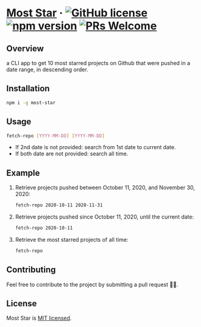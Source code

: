 # [Most Star](https://www.npmjs.com/package/most-star) &middot; [![GitHub license](https://img.shields.io/badge/license-MIT-blue.svg)](https://github.com/wilson-here/most-star/LICENSE) [![npm version](https://img.shields.io/npm/v/most-star.svg?style=flat)](https://www.npmjs.com/package/most-star) [![PRs Welcome](https://img.shields.io/badge/PRs-welcome-brightgreen.svg)](https://www.npmjs.com/package/most-star-cli#Contributing)

## Overview

a CLI app to get 10 most starred projects on Github that were pushed in a date range, in descending order.

## Installation

```bash
npm i -g most-star
```

## Usage

```bash
fetch-repo [YYYY-MM-DD] [YYYY-MM-DD]
```

- If 2nd date is not provided: search from 1st date to current date.
- If both date are not provided: search all time.

## Example

1. Retrieve projects pushed between October 11, 2020, and November 30, 2020:<br>

   ```bash
   fetch-repo 2020-10-11 2020-11-31
   ```

2. Retrieve projects pushed since October 11, 2020, until the current date:<br>

   ```bash
   fetch-repo 2020-10-11
   ```

3. Retrieve the most starred projects of all time:<br>

   ```bash
   fetch-repo
   ```

## Contributing

Feel free to contribute to the project by submitting a pull request 🙋‍♂️.

## License

Most Star is [MIT licensed](./LICENSE).
